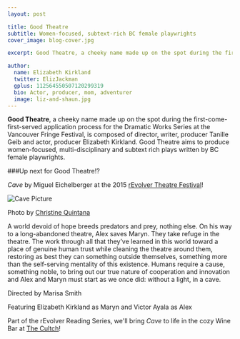 ```yaml
---
layout: post

title: Good Theatre
subtitle: Women-focused, subtext-rich BC female playwrights
cover_image: blog-cover.jpg

excerpt: Good Theatre, a cheeky name made up on the spot during the first-come-first-served application process for the Dramatic Works Series at the Vancouver Fringe Festival, is composed of director, writer, producer Tanille Geib and actor, producer Elizabeth Kirkland. Good Theatre aims to produce women focused, multi-disciplinary and subtext rich plays written by BC playwrights.

author:
  name: Elizabeth Kirkland
  twitter: ElizJackman
  gplus: 112564550507120299319
  bio: Actor, producer, mom, adventurer
  image: liz-and-shaun.jpg
---
```


**Good Theatre**, a cheeky name made up on the spot during the first-come-first-served application process for the Dramatic Works Series at the Vancouver Fringe Festival, is composed of director, writer, producer Tanille Geib and actor, producer Elizabeth Kirkland. Good Theatre aims to produce women-focused, multi-disciplinary and subtext rich plays written by BC female playwrights.

###Up next for Good Theatre!?

*Cave* by Miguel Eichelberger at the 2015 [rEvolver Theatre Festival](http://www.upintheairtheatre.com/festival-about)!

![Cave Picture](/images/LizKirkland.VictorAyala.Cave.ChristineQuintana1.jpg)

Photo by [Christine Quintana](http://christinequintana.ca/)

A world devoid of hope breeds predators and prey, nothing else. On his way to a long-abandoned theatre, Alex saves Maryn. They take refuge in the theatre. The work through all that they’ve learned in this world toward a place of genuine human trust while cleaning the theatre around them, restoring as best they can something outside themselves, something more than the self-serving mentality of this existence. Humans require a cause, something noble, to bring out our true nature of cooperation and innovation and Alex and Maryn must start as we once did: without a light, in a cave.

Directed by Marisa Smith

Featuring Elizabeth Kirkland as Maryn and Victor Ayala as Alex

Part of the rEvolver Reading Series, we'll bring *Cave* to life in the cozy Wine Bar at [The Cultch](http://thecultch.com/)!
